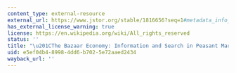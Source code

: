 ```yaml
---
content_type: external-resource
external_url: https://www.jstor.org/stable/1816656?seq=1#metadata_info_tab_contents
has_external_license_warning: true
license: https://en.wikipedia.org/wiki/All_rights_reserved
status: ''
title: "\u201CThe Bazaar Economy: Information and Search in Peasant Marketing.\u201D"
uid: e5ef04b4-8998-4dd6-b702-5e72aaed2434
wayback_url: ''
---
```

